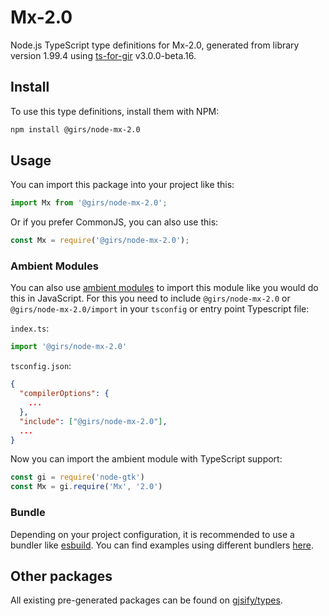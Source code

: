 
# Mx-2.0

Node.js TypeScript type definitions for Mx-2.0, generated from library version 1.99.4 using [ts-for-gir](https://github.com/gjsify/ts-for-gir) v3.0.0-beta.16.

## Install

To use this type definitions, install them with NPM:
```bash
npm install @girs/node-mx-2.0
```

## Usage

You can import this package into your project like this:
```ts
import Mx from '@girs/node-mx-2.0';
```

Or if you prefer CommonJS, you can also use this:
```ts
const Mx = require('@girs/node-mx-2.0');
```

### Ambient Modules

You can also use [ambient modules](https://github.com/gjsify/ts-for-gir/tree/main/packages/cli#ambient-modules) to import this module like you would do this in JavaScript.
For this you need to include `@girs/node-mx-2.0` or `@girs/node-mx-2.0/import` in your `tsconfig` or entry point Typescript file:

`index.ts`:
```ts
import '@girs/node-mx-2.0'
```

`tsconfig.json`:
```json
{
  "compilerOptions": {
    ...
  },
  "include": ["@girs/node-mx-2.0"],
  ...
}
```

Now you can import the ambient module with TypeScript support: 

```ts
const gi = require('node-gtk')
const Mx = gi.require('Mx', '2.0')
```



### Bundle

Depending on your project configuration, it is recommended to use a bundler like [esbuild](https://esbuild.github.io/). You can find examples using different bundlers [here](https://github.com/gjsify/ts-for-gir/tree/main/examples).

## Other packages

All existing pre-generated packages can be found on [gjsify/types](https://github.com/gjsify/types).

